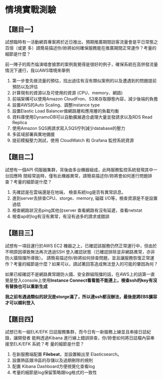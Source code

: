 # 情境實戰測驗

## 【題目一】

試想臨時有一活動網頁專案將於近日推出，預期推廣期間訪客流量會是平日常態之百倍（或更
多）請簡易描述你/妳將如何確保服務能在推廣期間正常運作？考量的細節是什麼？

前一陣子的周杰倫演唱會搶票的案例我覺得是很好的例子，確保系統在高併發流量情況下運行，我以AWS環境來舉例

1. 第一步會先做流量的預估，找出過往有沒有類似案例的以及遭遇到的問題提前預防以及評估
2. 計算現有的資源以及可使用的資源 (CPU、memory、網路)
3. 前端架構可以使用Amazon CloudFron、S3來存取靜態內容，減少後端的負擔
4. 設置AWS的Auto Scaling、調整instance type
5. 設置Elastic Load Balancer做網路層和應用層的負載均衡
6. 資料庫使用DynamoDB可以自動擴展適合處理大量並發請求以及RDS Read Replica 
7. 使用Amazon SQS將請求寫入SQS佇列減少database的壓力
8. 多區域部署與異地備援
9. 提前模擬壓力測試，使用 CloudWatch 和 Grafana 監控系統資源

## 【題目二】

試想有一個API 伺服器集群，背後由多台機器組成，此時服務監控系統發現其中一台回應時
間經常逾時，僅有此機器異常，請簡易描述你/妳將會如何進行問題排查？考量的細節是什麼？

1. 先確認是在雲端還是在地端， 檢查系統log是否有異常訊息。
2. 進到server去排查CPU、storge、memory, 磁碟 I/O等，檢查資源是不是設置過低
3. 檢查網路狀況去ping其他台server 查看網路有沒有延遲，查看netstat
4.  檢查api的log有沒有異常，有沒有過多的請求或錯誤

## 【題目三】

試想有一項目運行於AWS EC2 機器之上，已確認該服務仍然正常運行中，但由於不明原因導致無法再次透過SSH 登入確認狀態（已確認排除並非網路異常，亦非防火牆阻擋所導致）。
請簡易描述你/妳將如何排查問題，並且讓服務恢復正常運作？考量的細節是什麼？如果可以，請試著回答造成無法登入的可能的肇因為何？

如果已經確認不是網路異常跟防火牆、安全群組阻擋的話，在AWS上的話第一直覺是登入console上使用**Instance Connect看看能不能連上，檢查ssh的key有沒有替換也可以重新生成**

**我之前有遇過類似的狀況是storge滿了，所以連ssh都沒辦法，最後是將EBS擴容才可以順利登入**

## 【題目四】

試想已有一組ELK/EFK 日誌服務集群，而今日有一新服務上線並且串接日誌紀錄，讓開發者
能夠透過Kibana 進行線上錯誤排查，你/妳會如何將日誌檔內容串接至ELK/EFK 系統？考
量的細節是什麼？

1. 在新服務端配置 **Filebeat**，並設置輸出至 Elasticsearch。
2. 設置熱區跟冷區的存儲以及過期刪除的規則
3. 配置 Kibana Dashboard方便視覺化查看log
4. 考量的細節是log保留策略跟log格式的一致性